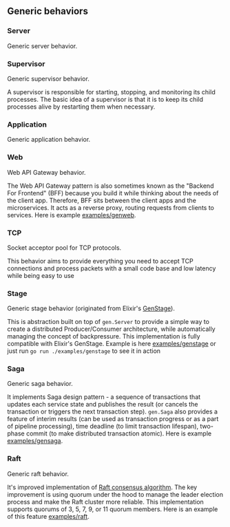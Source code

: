 
## Generic behaviors ##

### Server
  Generic server behavior.

### Supervisor
  Generic supervisor behavior.

A supervisor is responsible for starting, stopping, and monitoring its child processes. The basic idea of a supervisor is that it is to keep its child processes alive by restarting them when necessary.

### Application
  Generic application behavior.

### Web
  Web API Gateway behavior.

  The Web API Gateway pattern is also sometimes known as the "Backend For Frontend" (BFF)  because you build it while thinking about the needs of the client app. Therefore, BFF sits between the client apps and the microservices. It acts as a reverse proxy, routing requests from clients to services. Here is example [examples/genweb](/examples/genweb).

### TCP
  Socket acceptor pool for TCP protocols.

  This behavior aims to provide everything you need to accept TCP connections and process packets with a small code base and low latency while being easy to use


### Stage
  Generic stage behavior (originated from Elixir's [GenStage](https://hexdocs.pm/gen_stage/GenStage.html)).

This is abstraction built on top of `gen.Server` to provide a simple way to create a distributed Producer/Consumer architecture, while automatically managing the concept of backpressure. This implementation is fully compatible with Elixir's GenStage. Example is here [examples/genstage](/examples/genstage) or just run `go run ./examples/genstage` to see it in action

### Saga
  Generic saga behavior.

It implements Saga design pattern - a sequence of transactions that updates each service state and publishes the result (or cancels the transaction or triggers the next transaction step). `gen.Saga` also provides a feature of interim results (can be used as transaction progress or as a part of pipeline processing), time deadline (to limit transaction lifespan), two-phase commit (to make distributed transaction atomic). Here is example [examples/gensaga](/examples/gensaga).

### Raft
  Generic raft behavior.

It's improved implementation of [Raft consensus algorithm](https://raft.github.io). The key improvement is using quorum under the hood to manage the leader election process and make the Raft cluster more reliable. This implementation supports quorums of 3, 5, 7, 9, or 11 quorum members. Here is an example of this feature [examples/raft](/examples/genraft).

